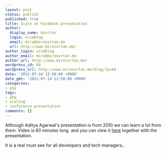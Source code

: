 ```yaml
---
layout: post
status: publish
published: true
title: Scale at Facebook presentation
author:
  display_name: msvrtan
  login: orimblog
  email: miro@mirosvrtan.me
  url: http://www.mirosvrtan.me/
author_login: orimblog
author_email: miro@mirosvrtan.me
author_url: http://www.mirosvrtan.me/
wordpress_id: 84
wordpress_url: http://www.mirosvrtan.me/blog/?p=84
date: '2012-07-14 12:58:08 +0000'
date_gmt: '2012-07-14 12:58:08 +0000'
categories:
- php
tags:
- php
- scaling
- conference presentation
comments: []
---
```

<p>Although Aditya Agarwal's presentation is from 2010 we can learn a lot from them. Video is 60 minutes long&nbsp; and you can view it <a href="http://www.infoq.com/presentations/Scale-at-Facebook">here</a> together with the presentation.</p>
<p>It is a real must see for all developers and tech managers..</p>
<p>&nbsp;</p>
